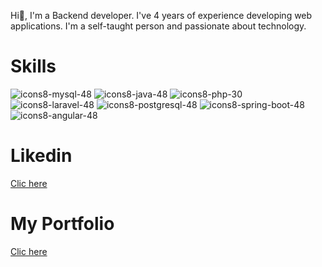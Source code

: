 
Hi👋,  I'm a Backend developer. I've 4 years of experience developing web applications. I'm a self-taught person and passionate about technology.

<h1>Skills</h1>


![icons8-mysql-48](https://github.com/RashelAlvarez/RashelAlvarez/assets/49957146/235f0d6a-6c29-4907-a7aa-a585ad6142f0)
![icons8-java-48](https://github.com/RashelAlvarez/RashelAlvarez/assets/49957146/29b2098a-5077-43d4-aee6-bf94f125c943)
![icons8-php-30](https://github.com/RashelAlvarez/RashelAlvarez/assets/49957146/207273ea-0b42-4ee3-86c9-6f165d0b939b)
![icons8-laravel-48](https://github.com/RashelAlvarez/RashelAlvarez/assets/49957146/9e8829dc-acfd-4946-bb0f-6d723bdf21c1)
![icons8-postgresql-48](https://github.com/RashelAlvarez/RashelAlvarez/assets/49957146/0a6f6f56-0f8f-4f10-8904-1eb714499cff)
![icons8-spring-boot-48](https://github.com/RashelAlvarez/RashelAlvarez/assets/49957146/24a5d355-7ed5-43dc-bfb0-ffbeaf9820cd)
![icons8-angular-48](https://github.com/RashelAlvarez/RashelAlvarez/assets/49957146/4aa898b5-7424-48d8-a826-070027f8b495)


<h1>Likedin</h1>

<a href="https://www.linkedin.com/in/rashel-alvarez-9951a0190/?originalSubdomain=ve">
 Clic here</a> 

 <h1>My Portfolio</h1>
<a href="https://my-portfolio-rashelalvarez.vercel.app">Clic here</a>


<!--
**RashelAlvarez/RashelAlvarez** is a ✨ _special_ ✨ repository because its `README.md` (this file) appears on your GitHub profile.

Here are some ideas to get you started:

- 🔭 I’m currently working on ...
- 🌱 I’m currently learning ...
- 👯 I’m looking to collaborate on ...
- 🤔 I’m looking for help with ...
- 💬 Ask me about ...
- 📫 How to reach me: ...
- 😄 Pronouns: ...
- ⚡ Fun fact: ...
-->
